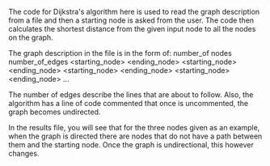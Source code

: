The code for Dijkstra's algorithm here is used to read the graph description from a file and then a starting node is asked from the user. The code then calculates the shortest distance from the given input node to all the nodes on the graph.

The graph description in the file is in the form of:
number_of nodes number_of_edges
<starting_node>	<ending_node>	<weight>
<starting_node>	<ending_node>	<weight>
<starting_node>	<ending_node>	<weight>
<starting_node>	<ending_node>	<weight>
...

The number of edges describe the lines that are about to follow.
Also, the algorithm has a line of code commented that once is uncommented, the graph becomes undirected.

In the results file, you will see that for the three nodes given as an example, when the graph is directed there are nodes that do not have a path between them and the starting node. Once the graph is undirectional, this however changes.